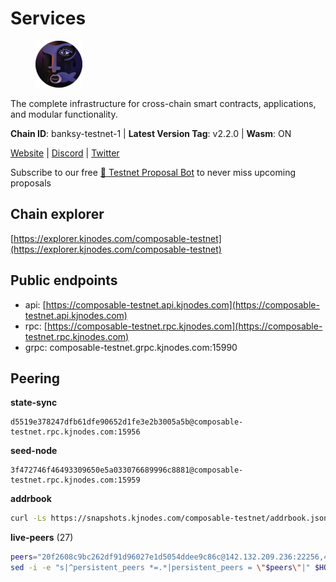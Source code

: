 # Services

<figure><img src="https://raw.githubusercontent.com/kj89/cosmos-images/main/logos/composable.png" alt=""><figcaption></figcaption></figure>

The complete infrastructure for cross-chain smart  contracts, applications, and modular functionality.

**Chain ID**: banksy-testnet-1 | **Latest Version Tag**: v2.2.0 | **Wasm**: ON

[Website](https://www.composable.finance) | [Discord](https://discord.gg/composable) | [Twitter](https://twitter.com/ComposableFin)



Subscribe to our free [🤖 Testnet Proposal Bot](https://t.me/kjnodes_testnet_proposal_bot) to never miss upcoming proposals


## Chain explorer
[https://explorer.kjnodes.com/composable-testnet](https://explorer.kjnodes.com/composable-testnet)

## Public endpoints

* api: [https://composable-testnet.api.kjnodes.com](https://composable-testnet.api.kjnodes.com)
* rpc: [https://composable-testnet.rpc.kjnodes.com](https://composable-testnet.rpc.kjnodes.com)
* grpc: composable-testnet.grpc.kjnodes.com:15990

## Peering

**state-sync**

```text
d5519e378247dfb61dfe90652d1fe3e2b3005a5b@composable-testnet.rpc.kjnodes.com:15956
```

**seed-node**

```text
3f472746f46493309650e5a033076689996c8881@composable-testnet.rpc.kjnodes.com:15959
```

**addrbook**
```bash
curl -Ls https://snapshots.kjnodes.com/composable-testnet/addrbook.json > $HOME/.banksy/config/addrbook.json
```

**live-peers** (27)
```bash
peers="20f2608c9bc262df91d96027e1d5054ddee9c86c@142.132.209.236:22256,4ea491a39a329b2ef2d919b9e8cfdb3494bc5efe@65.109.23.237:27656,a39973a3ea8e5d9228c20e1c2a83f946fe1fb342@51.250.4.215:36656,4e073bf4729ba557e7726ad8acbc1d1b186e13de@134.209.38.116:26656,067f0f6f1706c4ef7da49b2896f28e194e8be055@96.234.160.22:30456,249d8915c9765eb0744bf8a26efc354fdb57ee21@46.4.5.45:22256,7bff2e43489a7acd09a38ab47c1f25ec24e24947@51.79.101.169:26656,12105664f4dd44248b1c32ec895a3c0a13eb4034@65.109.30.110:11814,7ab89f884656a66ca90fd9d44489da3c6ca1fea4@95.217.144.107:22256,b960daa0d03d18091906c50dd1312eaa62ca3ce4@136.243.88.91:2530,3c091edbe051f9b0e1bcf46200db163e667a114a@65.108.129.94:26656,4bf7484e2100e9da01180fff7055642263f34ccc@65.108.71.163:26656,13c29d1d66d604e8920ba0170276368e4e77f249@88.99.3.158:22256,f23a8daca1f65aeee7ce6f6d47a56542a08538c9@66.45.233.110:26656,4c1ea1da9fb0442201e79535d71f66a5e0e1e68c@51.91.30.173:3000,c97dd69796a3f55fb00d92358ec34a8185e28212@5.9.79.121:49656,631feee431f86b0ad92d1c4a6a259b20e211e2ad@71.236.119.108:41656,c0fad6f415a8913ff63981586c4518ebcd615d69@128.140.57.144:26656,7eabe041d60e63a88591a5c30ca890a9de36119c@3.133.131.224:26656,bf95ad80f82320b8fefea75eeede60f563d1f847@168.119.91.22:26656,3172f3c8b62d31d4c6e69afbf6109d06f864d899@43.157.47.45:26656,5c2a752c9b1952dbed075c56c600c3a79b58c395@185.16.39.172:26976,4870510889335804c39bab7fc5fa356eb94af74e@135.181.180.230:46656,4775d0152d784b3ddf4f48c2d0ebddf961b52655@43.157.56.21:26656,d5519e378247dfb61dfe90652d1fe3e2b3005a5b@65.109.68.190:15956,1bef2eda13d21b028f1cfa430c25441a98aacb2e@204.93.241.110:27660,ade4d8bc8cbe014af6ebdf3cb7b1e9ad36f412c0@176.9.82.221:22256"
sed -i -e "s|^persistent_peers *=.*|persistent_peers = \"$peers\"|" $HOME/.banksy/config/config.toml
```
